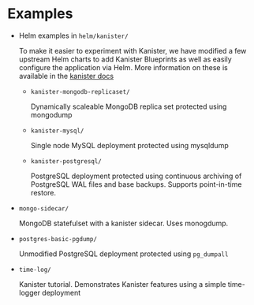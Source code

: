 # Examples

* Helm examples in `helm/kanister/`

     To make it easier to experiment with Kanister, we have modified a few upstream Helm charts to add Kanister Blueprints as well as easily configure the application via Helm. More information on these is available in the [kanister docs](https://docs.kanister.io/helm.html)


  * `kanister-mongodb-replicaset/`

     Dynamically scaleable MongoDB replica set protected using mongodump
  * `kanister-mysql/`

     Single node MySQL deployment protected using mysqldump
  * `kanister-postgresql/`

    PostgreSQL deployment protected using continuous archiving of PostgreSQL WAL files and base backups.
    Supports point-in-time restore.

 * `mongo-sidecar/`

    MongoDB statefulset with a kanister sidecar. Uses monogdump.
 * `postgres-basic-pgdump/`

    Unmodified PostgreSQL deployment protected using `pg_dumpall`
 * `time-log/`

    Kanister tutorial. Demonstrates Kanister features using a simple time-logger deployment